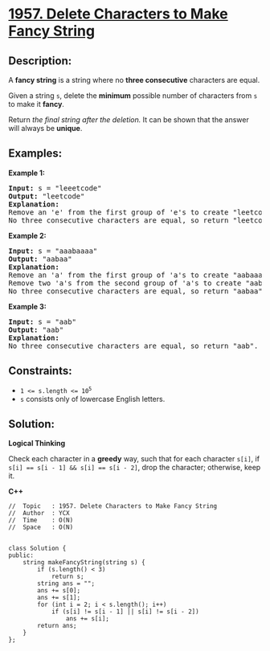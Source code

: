 # [1957. Delete Characters to Make Fancy String](https://leetcode.com/problems/delete-characters-to-make-fancy-string/)


## Description:

<p>A <strong>fancy string</strong> is a string where no <strong>three consecutive</strong> characters are equal.</p>

<p>Given a string <code>s</code>, delete the <strong>minimum</strong> possible number of characters from <code>s</code> to make it <strong>fancy</strong>.</p>

<p>Return <em>the final string after the deletion.</em> It can be shown that the answer will always be <strong>unique</strong>.</p>


## Examples:

<strong>Example 1:</strong>
<pre>
<strong>Input:</strong> s = "leeetcode"
<strong>Output:</strong> "leetcode"
<strong>Explanation:</strong> 
Remove an 'e' from the first group of 'e's to create "leetcode".
No three consecutive characters are equal, so return "leetcode".
</pre>

<strong>Example 2:</strong>
<pre>
<strong>Input:</strong> s = "aaabaaaa"
<strong>Output:</strong> "aabaa"
<strong>Explanation:</strong>
Remove an 'a' from the first group of 'a's to create "aabaaaa".
Remove two 'a's from the second group of 'a's to create "aabaa".
No three consecutive characters are equal, so return "aabaa".
</pre>

<strong>Example 3:</strong>
<pre>
<strong>Input:</strong> s = "aab"
<strong>Output:</strong> "aab"
<strong>Explanation:</strong> 
No three consecutive characters are equal, so return "aab".
</pre>


## Constraints:

<ul>
    <li><code>1 &lt;= s.length &lt;= 10<sup>5</sup></code></li>
    <li><code>s</code> consists only of lowercase English letters.</li>
</ul>


## Solution:

<strong>Logical Thinking</strong>
<p>Check each character in a <strong>greedy</strong> way, such that for each character <code>s[i]</code>, if <code>s[i] == s[i - 1] && s[i] == s[i - 2]</code>, drop the character; otherwise, keep it.</p>


<strong>C++</strong>

```
//  Topic   : 1957. Delete Characters to Make Fancy String
//  Author  : YCX
//  Time    : O(N)
//  Space   : O(N)


class Solution {
public:
    string makeFancyString(string s) {
        if (s.length() < 3)
            return s;
        string ans = "";
        ans += s[0];
        ans += s[1];
        for (int i = 2; i < s.length(); i++)
            if (s[i] != s[i - 1] || s[i] != s[i - 2])
                ans += s[i];
        return ans;
    }
};
```